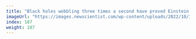 ```yaml
---
title: "Black holes wobbling three times a second have proved Einstein right"
imageUrl: "https://images.newscientist.com/wp-content/uploads/2022/10/11160241/SEI_128979624.jpg?width=600"
index: 187
weight: 187
---
```


